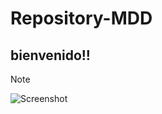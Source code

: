 # Repository-MDD
## bienvenido!!
>[!NOTE]
>![Screenshot](https://th.bing.com/th/id/OIP.xxtYXUIZq7b_shkGtRksDQAAAA?rs=1&pid=ImgDetMain)
